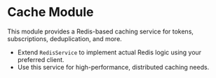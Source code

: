# Cache Module

This module provides a Redis-based caching service for tokens, subscriptions, deduplication, and more.
- Extend `RedisService` to implement actual Redis logic using your preferred client.
- Use this service for high-performance, distributed caching needs.